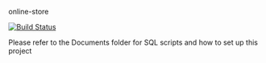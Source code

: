 online-store

[![Build Status](https://celumusazulu.visualstudio.com/Online%20Store/_apis/build/status/musa-zulu.online-store?branchName=master)](https://celumusazulu.visualstudio.com/Online%20Store/_build/latest?definitionId=2&branchName=master)


Please refer to the Documents folder for SQL scripts and how to set up this project 
